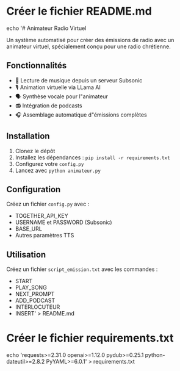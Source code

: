 # Créer le fichier README.md
echo '# Animateur Radio Virtuel

Un système automatisé pour créer des émissions de radio avec un animateur virtuel, spécialement conçu pour une radio chrétienne.

## Fonctionnalités

- 🎵 Lecture de musique depuis un serveur Subsonic
- 🎙️ Animation virtuelle via LLama AI
- 🗣️ Synthèse vocale pour l"animateur
- 📻 Intégration de podcasts
- 🎧 Assemblage automatique d"émissions complètes

## Installation

1. Clonez le dépôt
2. Installez les dépendances : `pip install -r requirements.txt`
3. Configurez votre `config.py`
4. Lancez avec `python animateur.py`

## Configuration

Créez un fichier `config.py` avec :
- TOGETHER_API_KEY
- USERNAME et PASSWORD (Subsonic)
- BASE_URL
- Autres paramètres TTS

## Utilisation

Créez un fichier `script_emission.txt` avec les commandes :
- START
- PLAY_SONG
- NEXT_PROMPT
- ADD_PODCAST
- INTERLOCUTEUR
- INSERT' > README.md

# Créer le fichier requirements.txt
echo 'requests>=2.31.0
openai>=1.12.0
pydub>=0.25.1
python-dateutil>=2.8.2
PyYAML>=6.0.1' > requirements.txt
